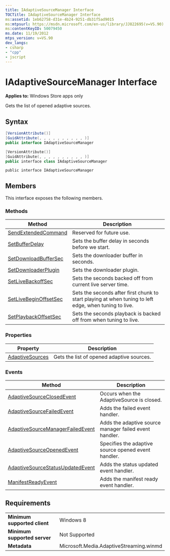 ```yaml
---
title: IAdaptiveSourceManager Interface
TOCTitle: IAdaptiveSourceManager Interface
ms:assetid: 1eb62758-d31e-4b24-9251-db31f5ad9015
ms:mtpsurl: https://msdn.microsoft.com/en-us/library/JJ822695(v=VS.90)
ms:contentKeyID: 50079450
ms.date: 11/19/2012
mtps_version: v=VS.90
dev_langs:
- csharp
- "cpp"
- jscript
---
```


# IAdaptiveSourceManager Interface

**Applies to:** Windows Store apps only

Gets the list of opened adaptive sources.

## Syntax

```csharp
[VersionAttribute()]
[GuidAttribute(, , , , , , , , , , )]
public interface IAdaptiveSourceManager
```

```cpp
[VersionAttribute()]
[GuidAttribute(, , , , , , , , , , )]
public interface class IAdaptiveSourceManager
```

```jscript
public interface IAdaptiveSourceManager
```

## Members

This interface exposes the following members.

### Methods

|Method|Description|
|--- |--- |
|[SendExtendedCommand](iadaptivesourcemanager-sendextendedcommand-method.md)|Reserved for future use.|
|[SetBufferDelay](iadaptivesourcemanager-setbufferdelay-method.md)|Sets the buffer delay in seconds before we start.|
|[SetDownloadBufferSec](iadaptivesourcemanager-setdownloadbuffersec-method.md)|Sets the downloader buffer in seconds.|
|[SetDownloaderPlugin](iadaptivesourcemanager-setdownloaderplugin-method.md)|Sets the downloader plugin.|
|[SetLiveBackoffSec](iadaptivesourcemanager-setlivebackoffsec-method.md)|Sets the seconds backed off from current live server time.|
|[SetLiveBeginOffsetSec](iadaptivesourcemanager-setlivebeginoffsetsec-method.md)|Sets the seconds after first chunk to start playing at when tuning to left edge, when tuning to live.|
|[SetPlaybackOffsetSec](iadaptivesourcemanager-setplaybackoffsetsec-method.md)|Sets the seconds playback is backed off from when tuning to live.|


### Properties

|Property|Description|
|--- |--- |
|[AdaptiveSources](iadaptivesourcemanager-adaptivesources-property.md)|Gets the list of opened adaptive sources.|


### Events

|Method|Description|
|--- |--- |
|[AdaptiveSourceClosedEvent](iadaptivesourcemanager-adaptivesourceclosedevent-event.md)|Occurs when the AdaptiveSource is closed.|
|[AdaptiveSourceFailedEvent](iadaptivesourcemanager-adaptivesourcefailedevent-event.md)|Adds the failed event handler.|
|[AdaptiveSourceManagerFailedEvent](iadaptivesourcemanager-adaptivesourcemanagerfailedevent-event.md)|Adds the adaptive source manager failed event handler.|
|[AdaptiveSourceOpenedEvent](iadaptivesourcemanager-adaptivesourcemanagerfailedevent-event.md)|Specifies the adaptive source opened event handler.|
|[AdaptiveSourceStatusUpdatedEvent](iadaptivesourcemanager-adaptivesourcestatusupdatedevent-event.md)|Adds the status updated event handler.|
|[ManifestReadyEvent](iadaptivesourcemanager-manifestreadyevent-event.md)|Adds the manifest ready event handler.|

## Requirements

|||
|--- |--- |
|**Minimum supported client**|Windows 8|
|**Minimum supported server**|Not Supported|
|**Metadata**|Microsoft.Media.AdaptiveStreaming.winmd|

